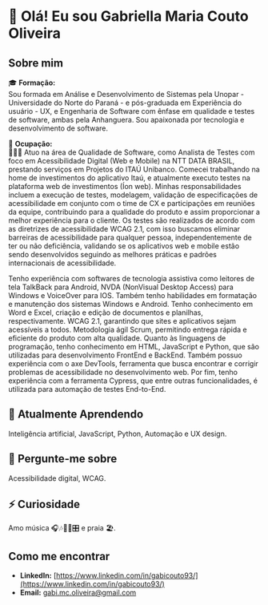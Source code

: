 # 👋 Olá! Eu sou Gabriella Maria Couto Oliveira

## Sobre mim

🎓 **Formação:**  
Sou formada em Análise e Desenvolvimento de Sistemas pela Unopar - Universidade do Norte do Paraná - e pós-graduada em Experiência do usuário - UX, e Engenharia de Software com ênfase em qualidade e testes de software, ambas pela Anhanguera. Sou apaixonada por tecnologia e desenvolvimento de software.

💼 **Ocupação:**  
👩🏻‍💻 Atuo na área de Qualidade de Software, como Analista de Testes com foco em Acessibilidade Digital (Web e Mobile) na NTT DATA BRASIL, prestando serviços em Projetos do ITAÚ Unibanco. Comecei trabalhando na home de investimentos do aplicativo Itaú, e atualmente executo testes na plataforma web de investimentos (Íon web). Minhas responsabilidades incluem a execução de testes, modelagem, validação de especificações de acessibilidade em conjunto com o time de CX e participações em reuniões da equipe, contribuindo para a qualidade do produto e assim proporcionar a melhor experiência para o cliente. Os testes são realizados de acordo com as diretrizes de acessibilidade WCAG 2.1, com isso buscamos eliminar barreiras de acessibilidade para qualquer pessoa, independentemente de ter ou não deficiência, validando se os aplicativos web e mobile estão sendo desenvolvidos seguindo as melhores práticas e padrões internacionais de acessibilidade.

Tenho experiência com softwares de tecnologia assistiva como leitores de tela TalkBack para Android, NVDA (NonVisual Desktop Access) para Windows e VoiceOver para IOS. Também tenho habilidades em formatação e manutenção dos sistemas Windows e Android. Tenho conhecimento em Word e Excel, criação e edição de documentos e planilhas, respectivamente. WCAG 2.1, garantindo que sites e aplicativos sejam acessíveis a todos. Metodologia ágil Scrum, permitindo entrega rápida e eficiente do produto com alta qualidade. Quanto às linguagens de programação, tenho conhecimento em HTML, JavaScript e Python, que são utilizadas para desenvolvimento FrontEnd e BackEnd. Também possuo experiência com o axe DevTools, ferramenta que busca encontrar e corrigir problemas de acessibilidade no desenvolvimento web. Por fim, tenho experiência com a ferramenta Cypress, que entre outras funcionalidades, é utilizada para automação de testes End-to-End.

## 🌱 Atualmente Aprendendo

Inteligência artificial, JavaScript, Python, Automação e UX design.

## 💬 Pergunte-me sobre

Acessibilidade digital, WCAG.

## ⚡ Curiosidade

Amo música 🎧🎶🎹🎼🎛️ e praia 🏖️.

## Como me encontrar

- **LinkedIn:** [https://www.linkedin.com/in/gabicouto93/](https://www.linkedin.com/in/gabicouto93/)
- **Email:** [gabi.mc.oliveira@gmail.com](mailto:gabi.mc.oliveira@gmail.com)
